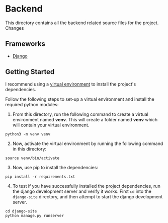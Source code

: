 # Backend
This directory contains all the backend related source files for the project.
Changes
## Frameworks
- [Django](https://docs.djangoproject.com/en/4.0/)

## Getting Started
I recommend using a [virtual environment](https://docs.python.org/3/library/venv.html) to install the project's dependencies.

Follow the following steps to set-up a virtual environment and install the required python modules:

1. From this directory, run the following command to create a virtual environment named **venv**. This will create a folder named **venv** which will contain your virtual environment.
```
python3 -m venv venv
```

2. Now, activate the virtual environment by running the following command in this directory:
```
source venv/bin/activate
```

3. Now, use pip to install the dependencies:
```
pip install -r requirements.txt
```

4. To test if you have successfully installed the project dependencies, run the django development server and verify it works.
First `cd` into the `django-site` directory, and then attempt to start the django development server.
```
cd django-site
python manage.py runserver
```
